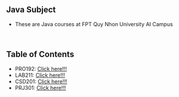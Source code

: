 ## Java Subject
- These are Java courses at FPT Quy Nhon University AI Campus
<br>

## Table of Contents
- PRO192: [Click here!!!](PRO192/README.md)
- LAB211: [Click here!!!](LAB211/README.md)
- CSD201: [Click here!!!](CSD201/README.md)
- PRJ301: [Click here!!!](PRJ301/README.md)


